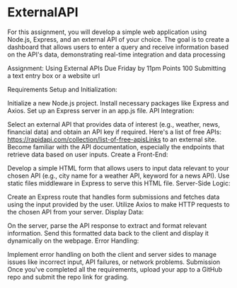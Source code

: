 # ExternalAPI
For this assignment, you will develop a simple web application using Node.js, Express, and an external API of your choice. The goal is to create a dashboard that allows users to enter a query and receive information based on the API's data, demonstrating real-time integration and data processing

Assignment: Using External APIs
Due Friday by 11pm Points 100 Submitting a text entry box or a website url

Requirements
Setup and Initialization:

Initialize a new Node.js project.
Install necessary packages like Express and Axios.
Set up an Express server in an app.js file.
API Integration:

Select an external API that provides data of interest (e.g., weather, news, financial data) and obtain an API key if required.
Here's a list of free APIs: https://rapidapi.com/collection/list-of-free-apisLinks to an external site.
Become familiar with the API documentation, especially the endpoints that retrieve data based on user inputs.
Create a Front-End:

Develop a simple HTML form that allows users to input data relevant to your chosen API (e.g., city name for a weather API, keyword for a news API).
Use static files middleware in Express to serve this HTML file.
Server-Side Logic:

Create an Express route that handles form submissions and fetches data using the input provided by the user.
Utilize Axios to make HTTP requests to the chosen API from your server.
Display Data:

On the server, parse the API response to extract and format relevant information.
Send this formatted data back to the client and display it dynamically on the webpage.
Error Handling:

Implement error handling on both the client and server sides to manage issues like incorrect input, API failures, or network problems.
Submission
Once you've completed all the requirements, upload your app to a GitHub repo and submit the repo link for grading.